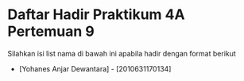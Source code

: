 # Daftar Hadir Praktikum 4A Pertemuan 9
Silahkan isi list nama di bawah ini apabila hadir dengan format berikut

- [Yohanes Anjar Dewantara] - [2010631170134]

